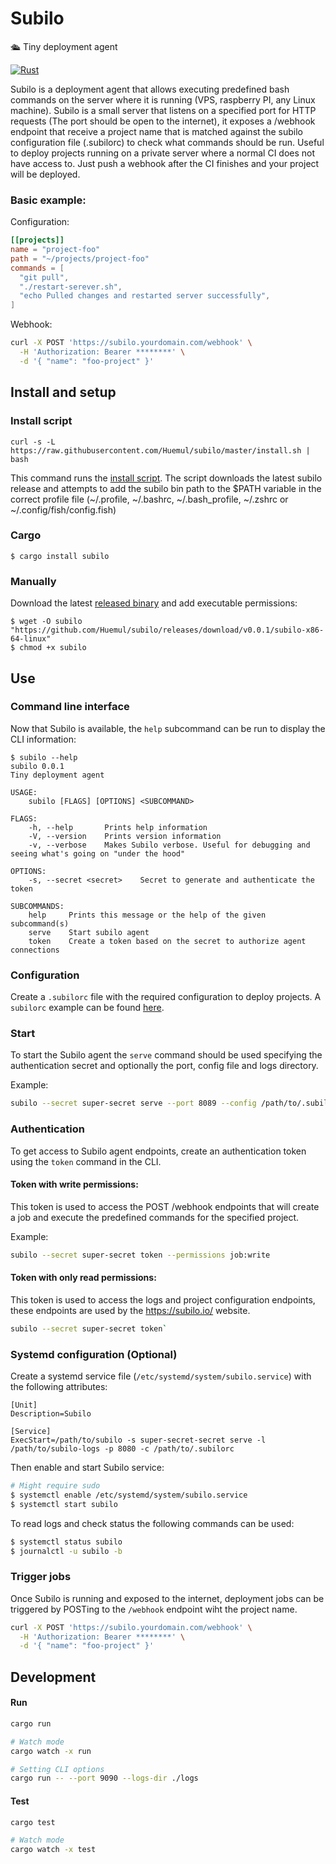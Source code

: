 # Subilo

🛳 Tiny deployment agent

[![Rust](https://github.com/huemul/subilo/workflows/Rust/badge.svg)](https://github.com/Huemul/subilo/actions?query=workflow%3ARust)

Subilo is a deployment agent that allows executing predefined bash commands on
the server where it is running (VPS, raspberry PI, any Linux machine).
Subilo is a small server that listens on a specified port for HTTP requests
(The port should be open to the internet), it exposes a /webhook endpoint that
receive a project name that is matched against the subilo configuration file
(.subilorc) to check what commands should be run.
Useful to deploy projects running on a private server where a normal CI does not
have access to. Just push a webhook after the CI finishes and your project will
be deployed.

### Basic example: 

Configuration:

```toml
[[projects]]
name = "project-foo"
path = "~/projects/project-foo"
commands = [
  "git pull",
  "./restart-serever.sh",
  "echo Pulled changes and restarted server successfully",
]
```

Webhook:

```bash
curl -X POST 'https://subilo.yourdomain.com/webhook' \
  -H 'Authorization: Bearer ********' \
  -d '{ "name": "foo-project" }'
```

## Install and setup

### Install script

```
curl -s -L https://raw.githubusercontent.com/Huemul/subilo/master/install.sh | bash
```

This command runs the [install script](https://github.com/Huemul/subilo/blob/master/install.sh).
The script downloads the latest subilo release and attempts to add the subilo bin
path to the $PATH variable in the correct profile file (~/.profile, ~/.bashrc,
~/.bash_profile, ~/.zshrc or ~/.config/fish/config.fish)

### Cargo

```
$ cargo install subilo
```

### Manually

Download the latest [released binary](https://github.com/Huemul/subilo/releases)
and add executable permissions:

```
$ wget -O subilo "https://github.com/Huemul/subilo/releases/download/v0.0.1/subilo-x86-64-linux"
$ chmod +x subilo
```

## Use

### Command line interface

Now that Subilo is available, the `help` subcommand can be run to display the
CLI information:

```
$ subilo --help
subilo 0.0.1
Tiny deployment agent

USAGE:
    subilo [FLAGS] [OPTIONS] <SUBCOMMAND>

FLAGS:
    -h, --help       Prints help information
    -V, --version    Prints version information
    -v, --verbose    Makes Subilo verbose. Useful for debugging and seeing what's going on "under the hood"

OPTIONS:
    -s, --secret <secret>    Secret to generate and authenticate the token

SUBCOMMANDS:
    help     Prints this message or the help of the given subcommand(s)
    serve    Start subilo agent
    token    Create a token based on the secret to authorize agent connections
```

### Configuration

Create a `.subilorc` file with the required configuration to deploy projects.
A `subilorc` example can be found [here](https://github.com/Huemul/subilo/blob/master/sample.subilorc).

### Start

To start the Subilo agent the `serve` command should be used specifying the
authentication secret and optionally the port, config file and logs directory.

Example:

```bash
subilo --secret super-secret serve --port 8089 --config /path/to/.subilorc
```

### Authentication

To get access to Subilo agent endpoints, create an authentication token using the
`token` command in the CLI.

#### Token with write permissions:
This token is used to access the POST /webhook endpoints that will create a job
and execute the predefined commands for the specified project.

Example:

```bash
subilo --secret super-secret token --permissions job:write
```

#### Token with only read permissions:
This token is used to access the logs and project configuration endpoints, these
endpoints are used by the https://subilo.io/ website.

```bash
subilo --secret super-secret token`
```

### Systemd configuration (Optional)

Create a systemd service file (`/etc/systemd/system/subilo.service`) with the
following attributes:

```
[Unit]
Description=Subilo

[Service]
ExecStart=/path/to/subilo -s super-secret-secret serve -l /path/to/subilo-logs -p 8080 -c /path/to/.subilorc
```

Then enable and start Subilo service:

```bash
# Might require sudo
$ systemctl enable /etc/systemd/system/subilo.service
$ systemctl start subilo
```

To read logs and check status the following commands can be used:

```bash
$ systemctl status subilo
$ journalctl -u subilo -b
```

### Trigger jobs

Once Subilo is running and exposed to the internet, deployment jobs can be
triggered by POSTing to the `/webhook` endpoint wiht the project name.

```bash
curl -X POST 'https://subilo.yourdomain.com/webhook' \
  -H 'Authorization: Bearer ********' \
  -d '{ "name": "foo-project" }'
```

## Development

#### Run

```bash
cargo run

# Watch mode
cargo watch -x run

# Setting CLI options
cargo run -- --port 9090 --logs-dir ./logs
```

#### Test

```bash
cargo test

# Watch mode
cargo watch -x test
```
